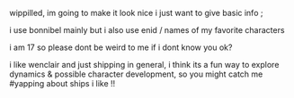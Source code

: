 wippilled, im going to make it look nice i just want to give basic info ; 

i use bonnibel mainly but i also use enid / names of my favorite characters

i am 17 so please dont be weird to me if i dont know you ok?

i like wenclair and just shipping in general, i think its a fun way to explore dynamics & possible character development, so you might catch me #yapping about ships i like !!
